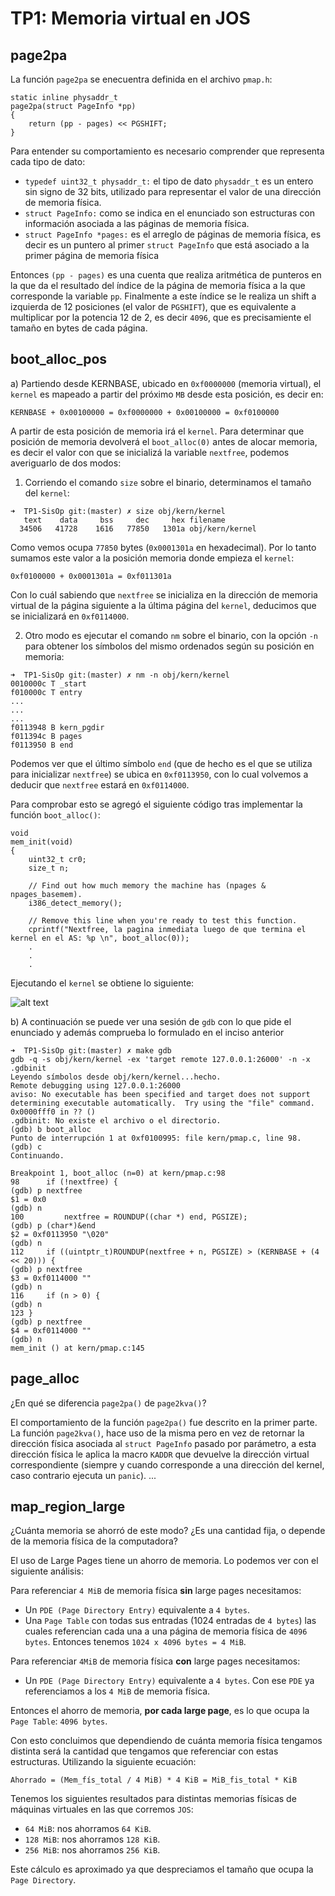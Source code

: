 TP1: Memoria virtual en JOS
===========================

page2pa
-------
La función `page2pa` se enecuentra definida en el archivo `pmap.h`:

```
static inline physaddr_t
page2pa(struct PageInfo *pp)
{
	return (pp - pages) << PGSHIFT;
}
```
Para entender su comportamiento es necesario comprender que representa cada tipo de dato:
* `typedef uint32_t physaddr_t:` el tipo de dato `physaddr_t` es un entero sin signo de 32 bits, utilizado para representar el valor de una dirección de memoria física.
* `struct PageInfo:` como se indica en el enunciado son estructuras con información asociada a las páginas de memoria física.
* `struct PageInfo *pages:` es el arreglo de páginas de memoria física, es decir es un puntero al primer `struct PageInfo` que está asociado a la primer página de memoria física

Entonces `(pp - pages)` es una cuenta que realiza aritmética de punteros en la que da el resultado del índice de la página de memoria física a la que corresponde la variable `pp`. Finalmente a este índice se le realiza un shift a izquierda de 12 posiciones (el valor de `PGSHIFT`), que es equivalente a multiplicar por la potencia 12 de 2, es decir `4096`, que es precisamiente el tamaño en bytes de cada página.


boot_alloc_pos
--------------

a) Partiendo desde KERNBASE, ubicado en `0xf0000000` (memoria virtual), el `kernel` es mapeado a partir del próximo `MB` desde esta posición, es decir en:

`KERNBASE + 0x00100000 = 0xf0000000 + 0x00100000 = 0xf0100000`

A partir de esta posición de memoria irá el `kernel`. Para determinar que posición de memoria devolverá el `boot_alloc(0)` antes de alocar memoria, es decir el valor con que se inicializá la variable `nextfree`, podemos averiguarlo de dos modos:

1) Corriendo el comando `size` sobre el binario, determinamos el tamaño del `kernel`:
```
➜  TP1-SisOp git:(master) ✗ size obj/kern/kernel 
   text	   data	    bss	    dec	    hex	filename
  34506	  41728	   1616	  77850	  1301a	obj/kern/kernel
```
Como vemos ocupa `77850` bytes (`0x0001301a` en hexadecimal). Por lo tanto sumamos este valor a la posición memoria donde empieza el `kernel`: 

`0xf0100000 + 0x0001301a = 0xf011301a`

Con lo cuál sabiendo que `nextfree` se inicializa en la dirección de memoria virtual de la página siguiente a la última página del `kernel`, deducimos que se inicializará en `0xf0114000`.

2) Otro modo es ejecutar el comando `nm` sobre el binario, con la opción `-n` para obtener los símbolos del mismo ordenados según su posición en memoria:
```
➜  TP1-SisOp git:(master) ✗ nm -n obj/kern/kernel
0010000c T _start
f010000c T entry
...
...
...
f0113948 B kern_pgdir
f011394c B pages
f0113950 B end
```
Podemos ver que el último símbolo `end` (que de hecho es el que se utiliza para inicializar `nextfree`) se ubica en `0xf0113950`, con lo cual volvemos a deducir que `nextfree` estará en `0xf0114000`.

Para comprobar esto se agregó el siguiente código tras implementar la función `boot_alloc()`:
```
void
mem_init(void)
{
	uint32_t cr0;
	size_t n;

	// Find out how much memory the machine has (npages & npages_basemem).
	i386_detect_memory();

	// Remove this line when you're ready to test this function.
	cprintf("Nextfree, la pagina inmediata luego de que termina el kernel en el AS: %p \n", boot_alloc(0));
	.
	.
	.
```
Ejecutando el `kernel` se obtiene lo siguiente:

![alt text](https://github.com/gabyrobles93/TP1-SisOp/blob/master/nextfree.png)

b) A continuación se puede ver una sesión de `gdb` con lo que pide el enunciado y además comprueba lo formulado en el inciso anterior
```
➜  TP1-SisOp git:(master) ✗ make gdb
gdb -q -s obj/kern/kernel -ex 'target remote 127.0.0.1:26000' -n -x .gdbinit
Leyendo símbolos desde obj/kern/kernel...hecho.
Remote debugging using 127.0.0.1:26000
aviso: No executable has been specified and target does not support
determining executable automatically.  Try using the "file" command.
0x0000fff0 in ?? ()
.gdbinit: No existe el archivo o el directorio.
(gdb) b boot_alloc 
Punto de interrupción 1 at 0xf0100995: file kern/pmap.c, line 98.
(gdb) c
Continuando.

Breakpoint 1, boot_alloc (n=0) at kern/pmap.c:98
98		if (!nextfree) {
(gdb) p nextfree 
$1 = 0x0
(gdb) n
100			nextfree = ROUNDUP((char *) end, PGSIZE);
(gdb) p (char*)&end
$2 = 0xf0113950 "\020"
(gdb) n
112		if ((uintptr_t)ROUNDUP(nextfree + n, PGSIZE) > (KERNBASE + (4 << 20))) {
(gdb) p nextfree 
$3 = 0xf0114000 ""
(gdb) n
116		if (n > 0) {
(gdb) n
123	}
(gdb) p nextfree 
$4 = 0xf0114000 ""
(gdb) n
mem_init () at kern/pmap.c:145
```


page_alloc
----------
 ¿En qué se diferencia `page2pa()` de `page2kva()`?
 
El comportamiento de la función `page2pa()` fue descrito en la primer parte. La función `page2kva()`, hace uso de la misma pero en vez de retornar la dirección física asociada al `struct PageInfo` pasado por parámetro, a esta dirección física le aplica la macro `KADDR` que devuelve la dirección virtual correspondiente (siempre y cuando corresponde a una dirección del kernel, caso contrario ejecuta un `panic`).
...

map_region_large
----------------
¿Cuánta memoria se ahorró de este modo? ¿Es una cantidad fija, o depende de la memoria física de la computadora?

El uso de Large Pages tiene un ahorro de memoria. Lo podemos ver con el siguiente análisis:

Para referenciar `4 MiB` de memoria física **sin** large pages necesitamos:
* Un `PDE (Page Directory Entry)` equivalente a `4 bytes`.
* Una `Page Table` con todas sus entradas (1024 entradas de `4 bytes`) las cuales referencian cada una a una página de memoria física de `4096 bytes`.
Entonces tenemos `1024 x 4096 bytes = 4 MiB`.

Para referenciar `4MiB` de memoria física **con** large pages necesitamos:
* Un `PDE (Page Directory Entry)` equivalente a `4 bytes`.
Con ese `PDE` ya referenciamos a los `4 MiB` de memoria física.

Entonces el ahorro de memoria, **por cada large page**, es lo que ocupa la `Page Table`: `4096 bytes`.

Con esto concluimos que dependiendo de cuánta memoria física tengamos distinta será la cantidad que tengamos que referenciar con estas estructuras. Utilizando la siguiente ecuación:

`Ahorrado = (Mem_fís_total / 4 MiB) * 4 KiB = MiB_fis_total * KiB` 

Tenemos los siguientes resultados para distintas memorias físicas de máquinas virtuales en las que corremos `JOS`:
* `64 MiB`: nos ahorramos `64 KiB`.
* `128 MiB`: nos ahorramos `128 KiB`.
* `256 MiB`: nos ahorramos `256 KiB`.

Este cálculo es aproximado ya que despreciamos el tamaño que ocupa la `Page Directory`.

